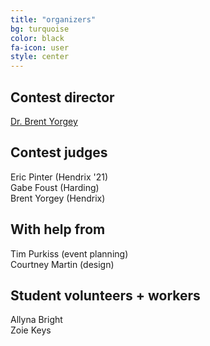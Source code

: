 ```yaml
---
title: "organizers"
bg: turquoise
color: black
fa-icon: user
style: center
---
```


## Contest director

[Dr. Brent Yorgey](mailto:yorgey@hendrix.edu)

## Contest judges

Eric Pinter (Hendrix '21)  
Gabe Foust (Harding)  
Brent Yorgey (Hendrix)

## With help from

Tim Purkiss (event planning)  
Courtney Martin (design)

## Student volunteers + workers

Allyna Bright  
Zoie Keys
